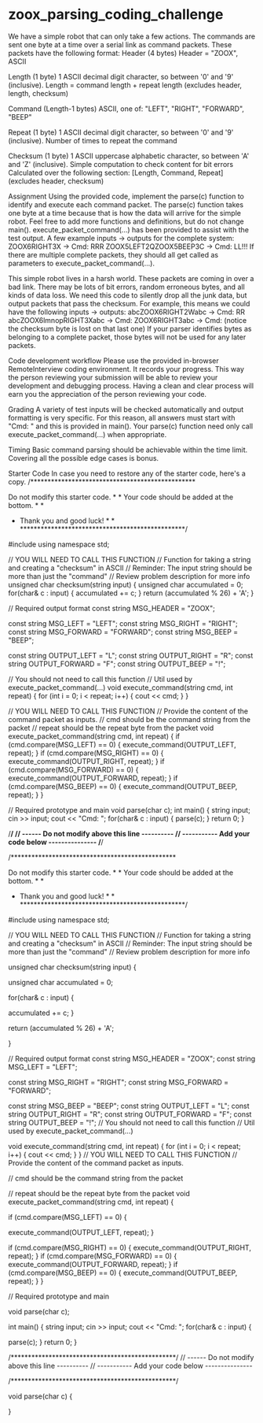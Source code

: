 # zoox_parsing_coding_challenge

We have a simple robot that can only take a few actions.
The commands are sent one byte at a time over a serial link as command packets. These packets have the following format:
Header (4 bytes)
Header = "ZOOX", ASCII

Length (1 byte)
1 ASCII decimal digit character, so between '0' and '9' (inclusive).
Length = command length + repeat length (excludes header, length, checksum)

Command (Length-1 bytes)
ASCII, one of: "LEFT", "RIGHT", "FORWARD", "BEEP"

Repeat (1 byte)
1 ASCII decimal digit character, so between '0' and '9' (inclusive).
Number of times to repeat the command

Checksum (1 byte)
1 ASCII uppercase alphabetic character, so between 'A' and 'Z' (inclusive).
Simple computation to check content for bit errors
Calculated over the following section: [Length, Command, Repeat] (excludes header, checksum)

Assignment
Using the provided code, implement the parse(c) function to identify and execute each command packet.
The parse(c) function takes one byte at a time because that is how the data will arrive for the simple robot.
Feel free to add more functions and definitions, but do not change main().
execute_packet_command(...) has been provided to assist with the test output.
A few example inputs -> outputs for the complete system:
ZOOX6RIGHT3X -> Cmd: RRR
ZOOX5LEFT2QZOOX5BEEP3C -> Cmd: LL!!!
If there are multiple complete packets, they should all get called as parameters to execute_packet_command(...).

This simple robot lives in a harsh world. These packets are coming in over a bad link. There may be lots of bit errors, random erroneous bytes, and all kinds of data loss. We need this code to silently drop all the junk data, but output packets that pass the checksum. For example, this means we could have the following inputs -> outputs:
abcZOOX6RIGHT2Wabc -> Cmd: RR
abcZOOX6lmnopRIGHT3Xabc -> Cmd:
ZOOX6RIGHT3abc -> Cmd:
(notice the checksum byte is lost on that last one)
If your parser identifies bytes as belonging to a complete packet, those bytes will not be used for any later packets.

Code development workflow
Please use the provided in-browser RemoteInterview coding environment. It records your progress. This way the person reviewing your submission will be able to review your development and debugging process. Having a clean and clear process will earn you the appreciation of the person reviewing your code.

Grading
A variety of test inputs will be checked automatically and output formatting is very specific. For this reason, all answers must start with "Cmd: " and this is provided in main(). Your parse(c) function need only call execute_packet_command(...) when appropriate.

Timing
Basic command parsing should be achievable within the time limit. Covering all the possible edge cases is bonus.

Starter Code
In case you need to restore any of the starter code, here's a copy.
/************************************************

Do not modify this starter code. * *
Your code should be added at the bottom. * *
   * Thank you and good luck! *           *
************************************************/

#include
using namespace std;

// YOU WILL NEED TO CALL THIS FUNCTION
// Function for taking a string and creating a "checksum" in ASCII
// Reminder: The input string should be more than just the "command"
// Review problem description for more info
unsigned char checksum(string input) {
unsigned char accumulated = 0;
for(char& c : input) {
accumulated += c;
}
return (accumulated % 26) + 'A';
}

// Required output format
const string MSG_HEADER = "ZOOX";

const string MSG_LEFT = "LEFT";
const string MSG_RIGHT = "RIGHT";
const string MSG_FORWARD = "FORWARD";
const string MSG_BEEP = "BEEP";

const string OUTPUT_LEFT = "L";
const string OUTPUT_RIGHT = "R";
const string OUTPUT_FORWARD = "F";
const string OUTPUT_BEEP = "!";

// You should not need to call this function
// Util used by execute_packet_command(...)
void execute_command(string cmd, int repeat) {
for (int i = 0; i < repeat; i++) {
cout << cmd;
}
}

// YOU WILL NEED TO CALL THIS FUNCTION
// Provide the content of the command packet as inputs.
// cmd should be the command string from the packet
// repeat should be the repeat byte from the packet
void execute_packet_command(string cmd, int repeat) {
if (cmd.compare(MSG_LEFT) == 0) {
execute_command(OUTPUT_LEFT, repeat);
}
if (cmd.compare(MSG_RIGHT) == 0) {
execute_command(OUTPUT_RIGHT, repeat);
}
if (cmd.compare(MSG_FORWARD) == 0) {
execute_command(OUTPUT_FORWARD, repeat);
}
if (cmd.compare(MSG_BEEP) == 0) {
execute_command(OUTPUT_BEEP, repeat);
}
}

// Required prototype and main
void parse(char c);
int main() {
string input;
cin >> input;
cout << "Cmd: ";
for(char& c : input) {
parse(c);
}
return 0;
}

/************************************************/
// ------ Do not modify above this line ----------
// ----------- Add your code below ---------------
/************************************************/

/************************************************

Do not modify this starter code. * *
Your code should be added at the bottom. * *
   * Thank you and good luck! *           *
************************************************/

#include
using namespace std;

// YOU WILL NEED TO CALL THIS FUNCTION
// Function for taking a string and creating a "checksum" in ASCII
// Reminder: The input string should be more than just the "command"
// Review problem description for more info

unsigned char checksum(string input) {

unsigned char accumulated = 0;

for(char& c : input) {

accumulated += c;
}

return (accumulated % 26) + 'A';

}

// Required output format
const string MSG_HEADER = "ZOOX";
const string MSG_LEFT = "LEFT";

const string MSG_RIGHT = "RIGHT";
const string MSG_FORWARD = "FORWARD";

const string MSG_BEEP = "BEEP";
const string OUTPUT_LEFT = "L";
const string OUTPUT_RIGHT = "R";
const string OUTPUT_FORWARD = "F";
const string OUTPUT_BEEP = "!";
// You should not need to call this function
// Util used by execute_packet_command(...)

void execute_command(string cmd, int repeat) {
for (int i = 0; i < repeat; i++) {
cout << cmd;
}
}
// YOU WILL NEED TO CALL THIS FUNCTION
// Provide the content of the command packet as inputs.

// cmd should be the command string from the packet

// repeat should be the repeat byte from the packet
void execute_packet_command(string cmd, int repeat) {

if (cmd.compare(MSG_LEFT) == 0) {

execute_command(OUTPUT_LEFT, repeat);
}

if (cmd.compare(MSG_RIGHT) == 0) {
execute_command(OUTPUT_RIGHT, repeat);
}
if (cmd.compare(MSG_FORWARD) == 0) {
execute_command(OUTPUT_FORWARD, repeat);
}
if (cmd.compare(MSG_BEEP) == 0) {
execute_command(OUTPUT_BEEP, repeat);
}
}

// Required prototype and main

void parse(char c);

int main() {
string input;
cin >> input;
cout << "Cmd: ";
for(char& c : input) {

parse(c);
}
return 0;
}

/************************************************/
// ------ Do not modify above this line ----------
// ----------- Add your code below ---------------

/************************************************/

void parse(char c)
{

}
